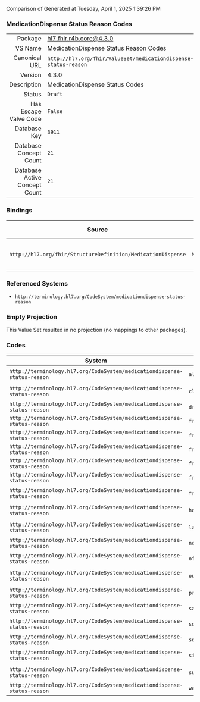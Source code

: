 Comparison of 
Generated at Tuesday, April 1, 2025 1:39:26 PM

### MedicationDispense Status Reason Codes

|      |     |
| ---: | --- |
| Package | hl7.fhir.r4b.core@4.3.0 |
| VS Name | MedicationDispense Status Reason Codes |
| Canonical URL | `http://hl7.org/fhir/ValueSet/medicationdispense-status-reason` |
| Version | 4.3.0 |
| Description | MedicationDispense Status Codes |
| Status | `Draft` |
| Has Escape Valve Code | `False` |
| Database Key | `3911` |
| Database Concept Count | `21` |
| Database Active Concept Count | `21` |
### Bindings

| Source | Element | Binding | Strength | Element Short |
| ------ | ------- | ------- | -------- | ------------- |
| `http://hl7.org/fhir/StructureDefinition/MedicationDispense` | `MedicationDispense.statusReason[x]` | `http://hl7.org/fhir/ValueSet/medicationdispense-status-reason` | `Example` | Why a dispense was not performed |

### Referenced Systems

* `http://terminology.hl7.org/CodeSystem/medicationdispense-status-reason`
### Empty Projection

This Value Set resulted in no projection (no mappings to other packages).

### Codes

| System | Code | Display |
| ------ | ---- | ------- |
| `http://terminology.hl7.org/CodeSystem/medicationdispense-status-reason` | `altchoice` | Try another treatment first |
| `http://terminology.hl7.org/CodeSystem/medicationdispense-status-reason` | `clarif` | Prescription/Request requires clarification |
| `http://terminology.hl7.org/CodeSystem/medicationdispense-status-reason` | `drughigh` | Drug level too high |
| `http://terminology.hl7.org/CodeSystem/medicationdispense-status-reason` | `frr01` | Order Stopped |
| `http://terminology.hl7.org/CodeSystem/medicationdispense-status-reason` | `frr02` | Stale-dated Order |
| `http://terminology.hl7.org/CodeSystem/medicationdispense-status-reason` | `frr03` | Incomplete data |
| `http://terminology.hl7.org/CodeSystem/medicationdispense-status-reason` | `frr04` | Product unavailable |
| `http://terminology.hl7.org/CodeSystem/medicationdispense-status-reason` | `frr05` | Ethical/religious |
| `http://terminology.hl7.org/CodeSystem/medicationdispense-status-reason` | `frr06` | Unable to provide care |
| `http://terminology.hl7.org/CodeSystem/medicationdispense-status-reason` | `hospadm` | Admission to hospital |
| `http://terminology.hl7.org/CodeSystem/medicationdispense-status-reason` | `labint` | Lab interference issues |
| `http://terminology.hl7.org/CodeSystem/medicationdispense-status-reason` | `non-avail` | Patient not available |
| `http://terminology.hl7.org/CodeSystem/medicationdispense-status-reason` | `offmarket` | Drug not available - off market |
| `http://terminology.hl7.org/CodeSystem/medicationdispense-status-reason` | `outofstock` | Drug not available - out of stock |
| `http://terminology.hl7.org/CodeSystem/medicationdispense-status-reason` | `preg` | Patient is pregnant or breastfeeding |
| `http://terminology.hl7.org/CodeSystem/medicationdispense-status-reason` | `saig` | Allergy |
| `http://terminology.hl7.org/CodeSystem/medicationdispense-status-reason` | `sddi` | Drug interacts with another drug |
| `http://terminology.hl7.org/CodeSystem/medicationdispense-status-reason` | `sdupther` | Duplicate therapy |
| `http://terminology.hl7.org/CodeSystem/medicationdispense-status-reason` | `sintol` | Suspected intolerance |
| `http://terminology.hl7.org/CodeSystem/medicationdispense-status-reason` | `surg` | Patient scheduled for surgery |
| `http://terminology.hl7.org/CodeSystem/medicationdispense-status-reason` | `washout` | Washout |
